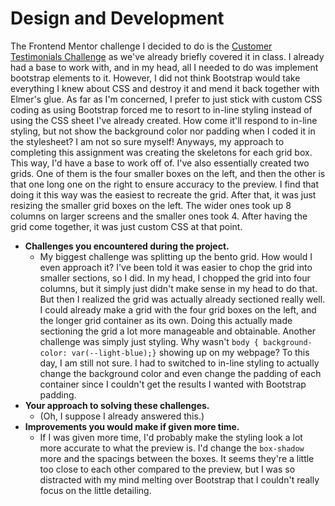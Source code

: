 # Design and Development

The Frontend Mentor challenge I decided to do is the [Customer Testimonials Challenge](https://www.frontendmentor.io/challenges/testimonials-grid-section-Nnw6J7Un7) as we've already briefly covered it in class. I already had a base to work with, and in my head, all I needed to do was implement bootstrap elements to it. However, I did not think Bootstrap would take everything I knew about CSS and destroy it and mend it back together with Elmer's glue. As far as I'm concerned, I prefer to just stick with custom CSS coding as using Bootstrap forced me to resort to in-line styling instead of using the CSS sheet I've already created. How come it'll respond to in-line styling, but not show the background color nor padding when I coded it in the stylesheet? I am not so sure myself! Anyways, my approach to completing this assignment was creating the skeletons for each grid box. This way, I'd have a base to work off of. I've also essentially created two grids. One of them is the four smaller boxes on the left, and then the other is that one long one on the right to ensure accuracy to the preview. I find that doing it this way was the easiest to recreate the grid. After that, it was just resizing the smaller grid boxes on the left. The wider ones took up 8 columns on larger screens and the smaller ones took 4. After having the grid come together, it was just custom CSS at that point.
<br>
- **Challenges you encountered during the project.**
  - My biggest challenge was splitting up the bento grid. How would I even approach it? I've been told it was easier to chop the grid into smaller sections, so I did. In my head, I chopped the grid into four columns, but it simply just didn't make sense in my head to do that. But then I realized the grid was actually already sectioned really well. I could already make a grid with the four grid boxes on the left, and the longer grid container as its own. Doing this actually made sectioning the grid a lot more manageable and obtainable. Another challenge was simply just styling. Why wasn't `body { background-color: var(--light-blue);}` showing up on my webpage? To this day, I am still not sure. I had to switched to in-line styling to actually change the background color and even change the padding of each container since I couldn't get the results I wanted with Bootstrap padding.
- **Your approach to solving these challenges.**
  - (Oh, I suppose I already answered this.)
- **Improvements you would make if given more time.**
  - If I was given more time, I'd probably make the styling look a lot more accurate to what the preview is. I'd change the `box-shadow` more and the spacings between the boxes. It seems they're a little too close to each other compared to the preview, but I was so distracted with my mind melting over Bootstrap that I couldn't really focus on the little detailing.
